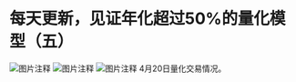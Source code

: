 # 每天更新，见证年化超过50%的量化模型（五）

![图片注释](http://storage-uqer.datayes.com/61ecc69c1f1583012635b428/ee3addcc-c0c8-11ec-9ead-0242ac140002)
![图片注释](http://storage-uqer.datayes.com/61ecc69c1f1583012635b428/f3fd019a-c0c8-11ec-9ead-0242ac140002)
![图片注释](http://storage-uqer.datayes.com/61ecc69c1f1583012635b428/f99b9116-c0c8-11ec-9ead-0242ac140002)
4月20日量化交易情况。